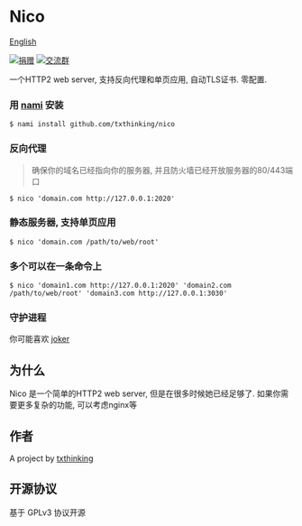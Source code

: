 # Nico

[English](readme.md)

[![捐赠](https://img.shields.io/badge/%E6%94%AF%E6%8C%81-%E6%8D%90%E8%B5%A0-ff69b4.svg)](https://www.txthinking.com/opensource-support.html)
[![交流群](https://img.shields.io/badge/%E7%94%B3%E8%AF%B7%E5%8A%A0%E5%85%A5-%E4%BA%A4%E6%B5%81%E7%BE%A4-ff69b4.svg)](https://docs.google.com/forms/d/e/1FAIpQLSdzMwPtDue3QoezXSKfhW88BXp57wkbDXnLaqokJqLeSWP9vQ/viewform)

一个HTTP2 web server, 支持反向代理和单页应用, 自动TLS证书. 零配置.

### 用 [nami](https://github.com/txthinking/nami) 安装

```
$ nami install github.com/txthinking/nico
```

### 反向代理

> 确保你的域名已经指向你的服务器, 并且防火墙已经开放服务器的80/443端口

```
$ nico 'domain.com http://127.0.0.1:2020'
```

### 静态服务器, 支持单页应用

```
$ nico 'domain.com /path/to/web/root'
```

### 多个可以在一条命令上

```
$ nico 'domain1.com http://127.0.0.1:2020' 'domain2.com /path/to/web/root' 'domain3.com http://127.0.0.1:3030'
```

### 守护进程

你可能喜欢 [joker](https://github.com/txthinking/joker)

## 为什么

Nico 是一个简单的HTTP2 web server, 但是在很多时候她已经足够了. 如果你需要更多复杂的功能, 可以考虑nginx等

## 作者

A project by [txthinking](https://www.txthinking.com)

## 开源协议

基于 GPLv3 协议开源
